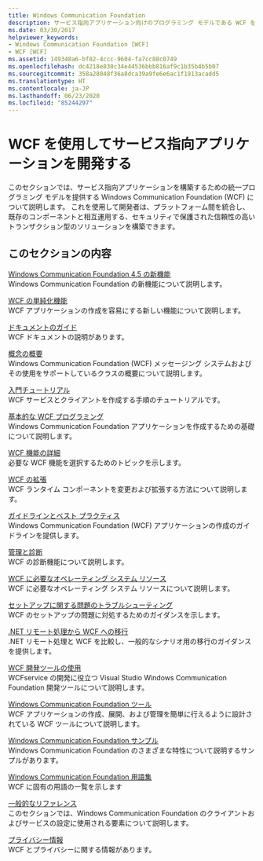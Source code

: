 ```yaml
---
title: Windows Communication Foundation
description: サービス指向アプリケーション向けのプログラミング モデルである WCF を使用して、セキュリティで保護された信頼性の高いトランザクション対応のソリューションを構築する方法について説明します。
ms.date: 03/30/2017
helpviewer_keywords:
- Windows Communication Foundation [WCF]
- WCF [WCF]
ms.assetid: 149348a6-bf82-4ccc-9604-fa7cc88c0749
ms.openlocfilehash: dc4218e830c34e44536bbb816af9c1b35b4b5b07
ms.sourcegitcommit: 358a28048f36a8dca39a9fe6e6ac1f1913acadd5
ms.translationtype: HT
ms.contentlocale: ja-JP
ms.lasthandoff: 06/23/2020
ms.locfileid: "85244297"
---
```

# <a name="develop-service-oriented-applications-with-wcf"></a>WCF を使用してサービス指向アプリケーションを開発する

このセクションでは、サービス指向アプリケーションを構築するための統一プログラミング モデルを提供する Windows Communication Foundation (WCF) について説明します。 これを使用して開発者は、プラットフォーム間を統合し、既存のコンポーネントと相互運用する、セキュリティで保護された信頼性の高いトランザクション型のソリューションを構築できます。

## <a name="in-this-section"></a>このセクションの内容

 [Windows Communication Foundation 4.5 の新機能](whats-new.md)\
 Windows Communication Foundation の新機能について説明します。

 [WCF の単純化機能](wcf-simplification-features.md)\
 WCF アプリケーションの作成を容易にする新しい機能について説明します。

 [ドキュメントのガイド](guide-to-the-documentation.md)\
 WCF ドキュメントの説明があります。

 [概念の概要](conceptual-overview.md)\
 Windows Communication Foundation (WCF) メッセージング システムおよびその使用をサポートしているクラスの概要について説明します。

 [入門チュートリアル](getting-started-tutorial.md)\
 WCF サービスとクライアントを作成する手順のチュートリアルです。

 [基本的な WCF プログラミング](basic-wcf-programming.md)\
 Windows Communication Foundation アプリケーションを作成するための基礎について説明します。

 [WCF 機能の詳細](./feature-details/index.md)\
 必要な WCF 機能を選択するためのトピックを示します。

 [WCF の拡張](./extending/index.md)\
 WCF ランタイム コンポーネントを変更および拡張する方法について説明します。

 [ガイドラインとベスト プラクティス](guidelines-and-best-practices.md)\
 Windows Communication Foundation (WCF) アプリケーションの作成のガイドラインを提供します。

 [管理と診断](./diagnostics/index.md)\
 WCF の診断機能について説明します。

 [WCF に必要なオペレーティング システム リソース](operating-system-resources-required-by-wcf.md)\
 WCF に必要なオペレーティング システム リソースについて説明します。

 [セットアップに関する問題のトラブルシューティング](troubleshooting-setup-issues.md)\
 WCF のセットアップの問題に対処するためのガイダンスを示します。

 [.NET リモート処理から WCF への移行](migrating-from-net-remoting-to-wcf.md)\
 .NET リモート処理と WCF を比較し、一般的なシナリオ用の移行のガイダンスを提供します。

 [WCF 開発ツールの使用](using-the-wcf-development-tools.md)\
 WCFservice の開発に役立つ Visual Studio Windows Communication Foundation 開発ツールについて説明します。

 [Windows Communication Foundation ツール](tools.md)\
 WCF アプリケーションの作成、展開、および管理を簡単に行えるように設計されている WCF ツールについて説明します。

 [Windows Communication Foundation サンプル](./samples/index.md)\
 Windows Communication Foundation のさまざまな特性について説明するサンプルがあります。

 [Windows Communication Foundation 用語集](glossary.md)\
 WCF に固有の用語の一覧を示します

 [一般的なリファレンス](general-reference.md)\
 このセクションでは、Windows Communication Foundation のクライアントおよびサービスの設定に使用される要素について説明します。

 [プライバシー情報](privacy-information.md)\
 WCF とプライバシーに関する情報があります。
